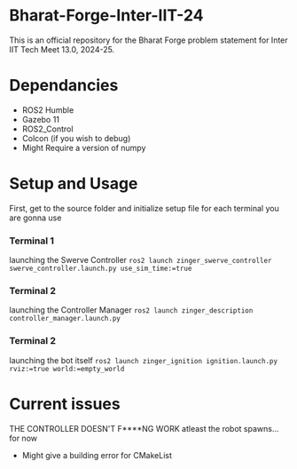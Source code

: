 # Bharat-Forge-Inter-IIT-24
This is an official repository for the Bharat Forge problem statement for Inter IIT Tech Meet 13.0, 2024-25.


# Dependancies
- ROS2 Humble
- Gazebo 11
- ROS2_Control
- Colcon (if you wish to debug)
- Might Require a version of numpy

# Setup and Usage
First, get to the source folder and initialize setup file for each terminal you are gonna use

### Terminal 1
launching the Swerve Controller
```ros2 launch zinger_swerve_controller swerve_controller.launch.py use_sim_time:=true```

### Terminal 2
launching the Controller Manager
```ros2 launch zinger_description controller_manager.launch.py```

### Terminal 2
launching the bot itself
```ros2 launch zinger_ignition ignition.launch.py rviz:=true world:=empty_world```

# Current issues
THE CONTROLLER DOESN'T F****NG WORK
  atleast the robot spawns... for now

- Might give a building error for CMakeList
